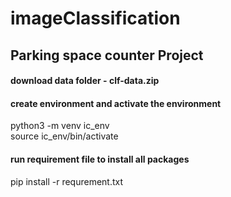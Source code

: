# imageClassification
## Parking space counter Project

#### download data folder - clf-data.zip

#### create environment and activate the environment
python3 -m venv ic_env </br>
source ic_env/bin/activate

#### run requirement file to install all packages
pip install -r requrement.txt
